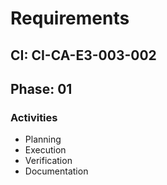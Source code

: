 # Requirements

## CI: CI-CA-E3-003-002
## Phase: 01

### Activities
- Planning
- Execution
- Verification
- Documentation
